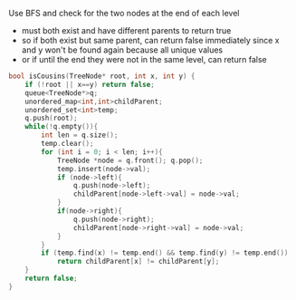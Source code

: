 Use BFS and check for the two nodes at the end of each level
- must both exist and have different parents to return true
- so if both exist but same parent, can return false immediately since x and y won't be found again because all unique values
- or if until the end they were not in the same level, can return false

```cpp
bool isCousins(TreeNode* root, int x, int y) {
    if (!root || x==y) return false;
    queue<TreeNode*>q;
    unordered_map<int,int>childParent; 
    unordered_set<int>temp;
    q.push(root);
    while(!q.empty()){
        int len = q.size();
        temp.clear();
        for (int i = 0; i < len; i++){
            TreeNode *node = q.front(); q.pop();
            temp.insert(node->val);
            if (node->left){
                q.push(node->left);
                childParent[node->left->val] = node->val;
            }
            if(node->right){
                q.push(node->right);
                childParent[node->right->val] = node->val;
            }
        }
        if (temp.find(x) != temp.end() && temp.find(y) != temp.end())
            return childParent[x] != childParent[y];
    }
    return false;
}
```

